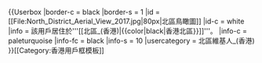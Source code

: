 {{Userbox
  |border-c = black
  |border-s = 1
  |id       = [[File:North_District_Aerial_View_2017.jpg|80px|北區鳥瞰圖]]
  |id-c     = white
  |info     = 該用戶居住於'''[[北區_(香港)|{{color|black|香港北區}}]]'''。
  |info-c   = paleturquoise<!-- 接近所屬區議會標誌、方便閱讀及辨識的替代顏色 -->
  |info-fc  = black
  |info-s   = 10
  |usercategory = 北區維基人_(香港)
}}<noinclude>[[Category:香港用戶框模板]]</noinclude>